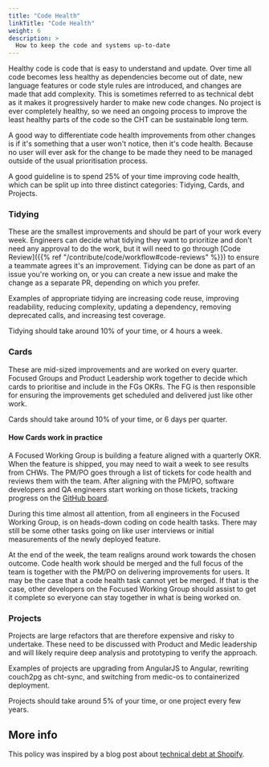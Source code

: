```yaml
---
title: "Code Health"
linkTitle: "Code Health"
weight: 6
description: >
  How to keep the code and systems up-to-date
---
```


Healthy code is code that is easy to understand and update. Over time all code becomes less healthy as dependencies become out of date, new language features or code style rules are introduced, and changes are made that add complexity. This is sometimes referred to as technical debt as it makes it progressively harder to make new code changes. No project is ever completely healthy, so we need an ongoing process to improve the least healthy parts of the code so the CHT can be sustainable long term.

A good way to differentiate code health improvements from other changes is if it's something that a user won't notice, then it's code health. Because no user will ever ask for the change to be made they need to be managed outside of the usual prioritisation process.

A good guideline is to spend 25% of your time improving code health, which can be split up into three distinct categories: Tidying, Cards, and Projects.

### Tidying

These are the smallest improvements and should be part of your work every week. Engineers can decide what tidying they want to prioritize and don't need any approval to do the work, but it will need to go through [Code Review]({{% ref "/contribute/code/workflow#code-reviews" %}}) to ensure a teammate agrees it's an improvement. Tidying can be done as part of an issue you're working on, or you can create a new issue and make the change as a separate PR, depending on which you prefer.

Examples of appropriate tidying are increasing code reuse, improving readability, reducing complexity, updating a dependency, removing deprecated calls, and increasing test coverage.

Tidying should take around 10% of your time, or 4 hours a week.

### Cards

These are mid-sized improvements and are worked on every quarter. Focused Groups and Product Leadership work together to decide which cards to prioritise and include in the FGs OKRs. The FG is then responsible for ensuring the improvements get scheduled and delivered just like other work.

Cards should take around 10% of your time, or 6 days per quarter.

#### How Cards work in practice

A Focused Working Group is building a feature aligned with a quarterly OKR. When the feature is shipped, you may need to wait a week to see results from CHWs. The PM/PO goes through a list of tickets for code health and reviews them with the team. After aligning with the PM/PO, software developers and QA engineers start working on those tickets, tracking progress on the [GitHub board](https://github.com/orgs/medic/projects/134/views/1).

During this time almost all attention, from all engineers in the Focused Working Group, is on heads-down coding on code health tasks. There may still be some other tasks going on like user interviews or initial measurements of the newly deployed feature.

At the end of the week, the team realigns around work towards the chosen outcome. Code health work should be merged and the full focus of the team is together with the PM/PO on delivering improvements for users. It may be the case that a code health task cannot yet be merged. If that is the case, other developers on the Focused Working Group should assist to get it complete so everyone can stay together in what is being worked on.

### Projects

Projects are large refactors that are therefore expensive and risky to undertake. These need to be discussed with Product and Medic leadership and will likely require deep analysis and prototyping to verify the approach.

Examples of projects are upgrading from AngularJS to Angular, rewriting couch2pg as cht-sync, and switching from medic-os to containerized deployment.

Projects should take around 5% of your time, or one project every few years.

## More info

This policy was inspired by a blog post about [technical debt at Shopify](https://shopify.engineering/technical-debt-25-percent-rule).

